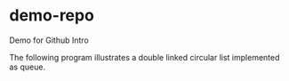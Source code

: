# demo-repo
Demo for Github Intro

The following program illustrates a double linked circular list implemented as queue.
